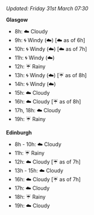 *Updated: Friday 31st March 07:30*

**Glasgow**

* 8h: :cloud: Cloudy
* 9h: :cyclone: Windy (:cloud:) [:cloud: as of 6h]
* 10h: :cyclone: Windy (:cloud:) [:cloud: as of 7h]
* 11h: :cyclone: Windy (:cloud:)
* 12h: :umbrella: Rainy
* 13h: :cyclone: Windy (:cloud:) [:umbrella: as of 8h]
* 14h: :cyclone: Windy (:cloud:)
* 15h: :cloud: Cloudy
* 16h: :cloud: Cloudy [:umbrella: as of 8h]
* 17h, 18h: :cloud: Cloudy
* 19h: :umbrella: Rainy

**Edinburgh**

* 8h - 10h: :cloud: Cloudy
* 11h: :umbrella: Rainy
* 12h: :cloud: Cloudy [:umbrella: as of 7h]
* 13h - 15h: :cloud: Cloudy
* 16h: :cloud: Cloudy [:umbrella: as of 7h]
* 17h: :cloud: Cloudy
* 18h: :umbrella: Rainy
* 19h: :cloud: Cloudy
